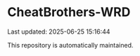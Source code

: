 # CheatBrothers-WRD

Last updated: 2025-06-25 15:16:44

This repository is automatically maintained.
